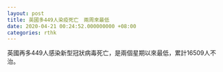 ```yaml
---
layout: post
title: 英國多449人染疫死亡　兩周來最低
date: 2020-04-21 00:24:52.000000000 +08:00
categories: rthk
---
```


英國再多449人感染新型冠狀病毒死亡，是兩個星期以來最低，累計16509人不治。
